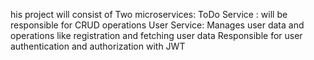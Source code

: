 his project will consist of Two microservices:
ToDo Service : will be responsible for CRUD operations
User Service: 
Manages user data and operations like registration and fetching user data
Responsible for user authentication and authorization with JWT
